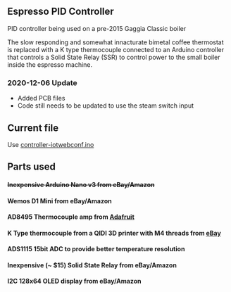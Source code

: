## Espresso PID Controller
PID controller being used on a pre-2015 Gaggia Classic boiler

The slow responding and somewhat innacturate bimetal coffee thermostat is replaced with a K type thermocouple
connected to an Arduino controller that controls a Solid State Relay (SSR) to control power to the small boiler inside
the espresso machine.

### 2020-12-06 Update
* Added PCB files
* Code still needs to be updated to use the steam switch input

## Current file
Use [controller-iotwebconf.ino](https://github.com/shmick/Espresso-PID-Controller/blob/master/controller-iotwebconf.ino)

## Parts used
#### ~~Inexpensive Arduino Nano v3 from eBay/Amazon~~
#### Wemos D1 Mini from eBay/Amazon
#### AD8495 Thermocouple amp from [Adafruit](https://www.adafruit.com/product/1778)
#### K Type thermocouple from a QIDI 3D printer with M4 threads from [eBay](https://www.ebay.ca/itm/QIDI-TECHNOLOGY-high-quality-thermocouple-sensor-for-3d-printer-Screw-thread-M4/332233484894)
#### ADS1115 15bit ADC to provide better temperature resolution
#### Inexpensive (~ $15) Solid State Relay from eBay/Amazon
#### I2C 128x64 OLED display from eBay/Amazon 
